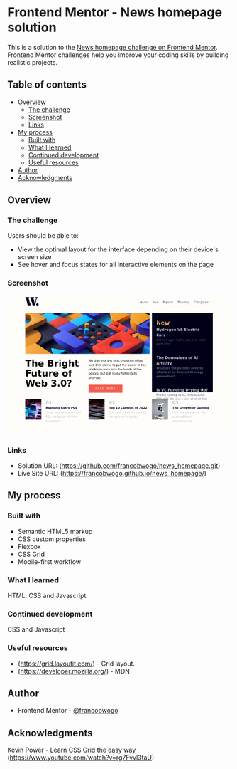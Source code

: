 # Frontend Mentor - News homepage solution

This is a solution to the [News homepage challenge on Frontend Mentor](https://www.frontendmentor.io/challenges/news-homepage-H6SWTa1MFl). Frontend Mentor challenges help you improve your coding skills by building realistic projects. 

## Table of contents

- [Overview](#overview)
  - [The challenge](#the-challenge)
  - [Screenshot](#screenshot)
  - [Links](#links)
- [My process](#my-process)
  - [Built with](#built-with)
  - [What I learned](#what-i-learned)
  - [Continued development](#continued-development)
  - [Useful resources](#useful-resources)
- [Author](#author)
- [Acknowledgments](#acknowledgments)


## Overview

### The challenge

Users should be able to:

- View the optimal layout for the interface depending on their device's screen size
- See hover and focus states for all interactive elements on the page

### Screenshot

![](./screenshot.png)

### Links

- Solution URL: (https://github.com/francobwogo/news_homepage.git)
- Live Site URL: (https://francobwogo.github.io/news_homepage/)

## My process

### Built with

- Semantic HTML5 markup
- CSS custom properties
- Flexbox
- CSS Grid
- Mobile-first workflow

### What I learned

HTML, CSS and Javascript


### Continued development

CSS and Javascript

### Useful resources

- (https://grid.layoutit.com/) - Grid layout.
- (https://developer.mozilla.org/) - MDN

## Author

- Frontend Mentor - [@francobwogo](https://www.frontendmentor.io/profile/francobwogo)

## Acknowledgments

Kevin Power - Learn CSS Grid the easy way (https://www.youtube.com/watch?v=rg7Fvvl3taU)